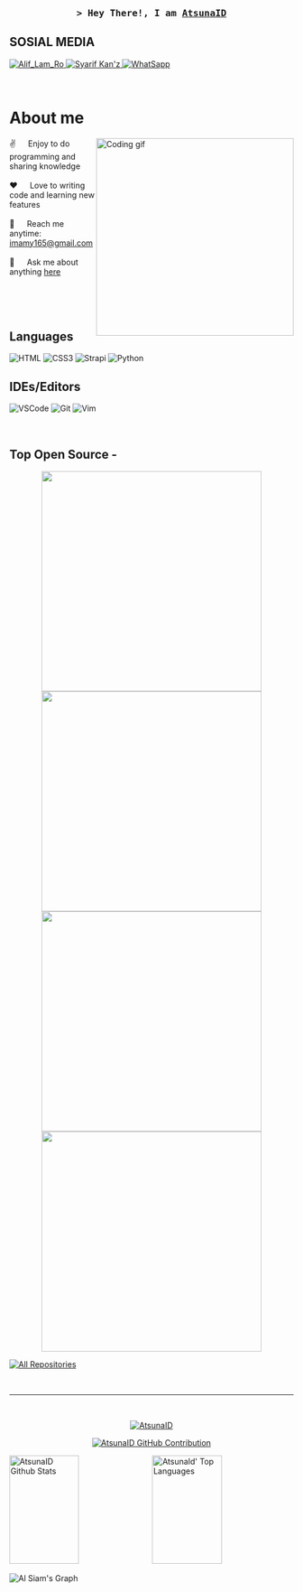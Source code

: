 
<!--
<h2 align="center">
  Welcome to Atsuna-ID World!
  <img src="https://media.giphy.com/media/hvRJCLFzcasrR4ia7z/giphy.gif" width="28">
</h2>
-->

<!--
<p align="center">
  <a href="https://github.com/AtsunaID"><img src="https://readme-typing-svg.herokuapp.com/?lines=Self%20Taught%20Programmer;Front%20End%20Developer;1.5%2B%20years%20of%20coding%20experience;Always%20learning%20new%20things&center=true&width=380&height=45"></a>
</p>

 -->


<!-- Intro  -->
<h3 align="center">
        <samp>&gt; Hey There!, I am
                <b><a target="_blank" href="https://AtsunaID.com">AtsunaID</a></b>
        </samp>
</h3>

## SOSIAL MEDIA
 <a href="https://instagram.com/Alif_Lam_Ro" target="_blank">
  <img src="https://img.shields.io/badge/Instagram-fe4164?style=for-the-badge&logo=instagram&logoColor=white" alt="Alif_Lam_Ro" />
 </a> 
 <a href="https://facebook.com/muzeyyinahliveimam" target="_blank">
  <img src="https://img.shields.io/badge/Facebook-20BEFF?&style=for-the-badge&logo=facebook&logoColor=white" alt="Syarif Kan'z"  />
   <a href="https://wa.me/+6281217064239" target="_blank">
     <img src="https://img.shields.io/badge/WhatsApp-25D366?style=for-the-badge&logo=whatsapp&logoColor=white" alt="WhatSapp" />
  </a> 
</p>
<br />

<!-- About Section -->
 # About me
 
<p>
 <img align="right" width="350" src="/assets/programmer.gif" alt="Coding gif" />
  
 ✌️ &emsp; Enjoy to do programming and sharing knowledge <br/><br/>
 ❤️ &emsp; Love to writing code and learning new features<br/><br/>
 📧 &emsp; Reach me anytime: imamy165@gmail.com<br/><br/>
 💬 &emsp; Ask me about anything [here](https://github.com/AtsunaID/issues)

</p>

<br/>
<br/>
<br/>

## Languages

![HTML](https://img.shields.io/badge/HTML5-E34F26?style=for-the-badge&logo=html5&logoColor=white)
![CSS3](https://img.shields.io/badge/CSS3-1572B6?style=for-the-badge&logo=css3&logoColor=white)
![Strapi](https://img.shields.io/badge/strapi-2E7EEA?style=for-the-badge&logo=strapi&logoColor=white)
![Python](https://img.shields.io/badge/python-3670A0?style=for-the-badge&logo=python&logoColor=ffdd54)

## IDEs/Editors
![VSCode](https://img.shields.io/badge/Visual_Studio-0078d7?style=for-the-badge&logo=visual%20studio&logoColor=white)
![Git](https://img.shields.io/badge/Git-F05032?style=for-the-badge&logo=git&logoColor=white)
![Vim](https://img.shields.io/badge/VIM-%2311AB00.svg?style=for-the-badge&logo=vim&logoColor=white)

<br/>

## Top Open Source -
<div align="center">
  <a href="https://github.com/AtsunaID/NewCrack"><img width="390" height="auto" src="https://github-readme-stats.vercel.app/api/pin/?username=AtsunaID&repo=NewCrack&border_color=7F3FBF&bg_color=0D1117&title_color=C9D1D9&text_color=8B949E&icon_color=7F3FBF"></a>
  <a href="https://github.com/AtsunaID/Brute-1"><img width="390" height="auto" src="https://github-readme-stats.vercel.app/api/pin/?username=AtsunaID&repo=Brute-1&border_color=7F3FBF&bg_color=0D1117&title_color=C9D1D9&text_color=8B949E&icon_color=7F3FBF"></a>
</div>

<div align="center">
  <a href="https://github.com/AtsunaID/Toolsfb"><img width="390" height="auto" src="https://github-readme-stats.vercel.app/api/pin/?username=AtsunaID&repo=Toolsfb&border_color=7F3FBF&bg_color=0D1117&title_color=C9D1D9&text_color=8B949E&icon_color=7F3FBF"></a>
  <a href="https://github.com/AtsunaID/Spam"><img width="390" height="auto" src="https://github-readme-stats.vercel.app/api/pin/?username=AtsunaID&repo=Spam&border_color=7F3FBF&bg_color=0D1117&title_color=C9D1D9&text_color=8B949E&icon_color=7F3FBF"></a>
</div>

<p align="left">
  <a href="https://github.com/AtsunaID?tab=repositories" target="_blank"><img alt="All Repositories" title="All Repositories" src="https://img.shields.io/badge/-All%20Repos-2962FF?style=for-the-badge&logo=koding&logoColor=white"/></a>
</p>

<br/>
<hr/>
<br/>

<p align="center">
  <a href="https://github.com/AtsunaID">
    <img src="https://github-readme-streak-stats.herokuapp.com/?user=AtsunaID&theme=radical&border=7F3FBF&background=0D1117" alt="AtsunaID" GitHub streak"/>
  </a>
</p>

<p align="center">
  <a href="https://github.com/AtsunaID">
    <img src="https://github-profile-summary-cards.vercel.app/api/cards/profile-details?username=AtsunaID&theme=radical" alt="AtsunaID GitHub Contribution"/>
  </a>
</p>

<a> 
    <a href="https://github.com/AtsunaID"><img alt="AtsunaID Github Stats" src="https://denvercoder1-github-readme-stats.vercel.app/api?username=AtsunaID&show_icons=true&count_private=true&theme=react&border_color=7F3FBF&bg_color=0D1117&title_color=F85D7F&icon_color=F8D866" height="192px" width="49.5%"/></a>
  <a href="https://github.com/AtsunaID"><img alt="AtsunaId' Top Languages" src="https://denvercoder1-github-readme-stats.vercel.app/api/top-langs/?username=AtsunaID&langs_count=8&layout=compact&theme=react&border_color=7F3FBF&bg_color=0D1117&title_color=F85D7F&icon_color=F8D866" height="192px" width="49.5%"/></a>
  <br/>
</a>


![Al Siam's Graph](https://github-readme-activity-graph.vercel.app/graph?username=AtsunaID&custom_title=Atsuna-%20ID's%20GitHub%20Activity%20Graph&bg_color=0D1117&color=7F3FBF&line=7F3FBF&point=7F3FBF&area_color=FFFFFF&title_color=FFFFFF&area=true)
